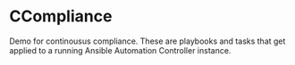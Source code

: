 # CCompliance
Demo for continousus compliance. These are playbooks and tasks that get applied
to a running Ansible Automation Controller instance.
